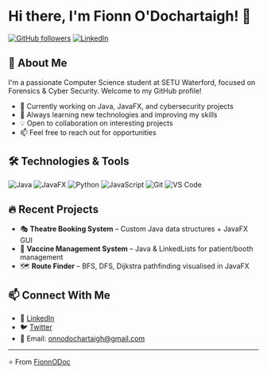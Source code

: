 # Hi there, I'm Fionn O'Dochartaigh! 👋

[![GitHub followers](https://img.shields.io/github/followers/FionnODoc?label=Follow&style=social)](https://github.com/FionnODoc)
[![LinkedIn](https://img.shields.io/badge/-LinkedIn-blue?style=flat&logo=linkedin&logoColor=white)](https://linkedin.com/in/fionn-odonoghue)

## 🚀 About Me

I'm a passionate Computer Science student at SETU Waterford, focused on Forensics & Cyber Security. Welcome to my GitHub profile!  

- 🔭 Currently working on Java, JavaFX, and cybersecurity projects  
- 🌱 Always learning new technologies and improving my skills  
- 💡 Open to collaboration on interesting projects  
- 📫 Feel free to reach out for opportunities

## 🛠️ Technologies & Tools

![Java](https://img.shields.io/badge/-Java-ED8B00?style=flat&logo=java&logoColor=white)
![JavaFX](https://img.shields.io/badge/-JavaFX-0078D7?style=flat)
![Python](https://img.shields.io/badge/-Python-3776AB?style=flat&logo=python&logoColor=white)
![JavaScript](https://img.shields.io/badge/-JavaScript-F7DF1E?style=flat&logo=javascript&logoColor=black)
![Git](https://img.shields.io/badge/-Git-F05032?style=flat&logo=git&logoColor=white)
![VS Code](https://img.shields.io/badge/-VS%20Code-007ACC?style=flat&logo=visual-studio-code&logoColor=white)

## 🔥 Recent Projects

- 🎭 **Theatre Booking System** – Custom Java data structures + JavaFX GUI  
- 💉 **Vaccine Management System** – Java & LinkedLists for patient/booth management  
- 🗺️ **Route Finder** – BFS, DFS, Dijkstra pathfinding visualised in JavaFX  

## 📫 Connect With Me

- 💼 [LinkedIn](https://linkedin.com/in/fionn-odonoghue)  
- 🐦 [Twitter](https://twitter.com/fionnodoc)  
- 📧 Email: onnodochartaigh@gmail.com  

---

⭐️ From [FionnODoc](https://github.com/FionnODoc)
